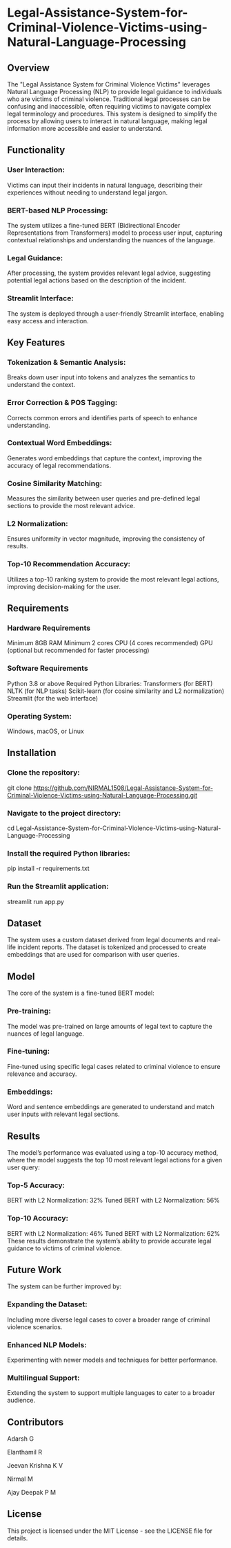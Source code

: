 # Legal-Assistance-System-for-Criminal-Violence-Victims-using-Natural-Language-Processing

## Overview
The "Legal Assistance System for Criminal Violence Victims" leverages Natural Language Processing (NLP) to provide legal guidance to individuals who are victims of criminal violence. Traditional legal processes can be confusing and inaccessible, often requiring victims to navigate complex legal terminology and procedures. This system is designed to simplify the process by allowing users to interact in natural language, making legal information more accessible and easier to understand.

## Functionality

### User Interaction: 
Victims can input their incidents in natural language, describing their experiences without needing to understand legal jargon.
### BERT-based NLP Processing: 
The system utilizes a fine-tuned BERT (Bidirectional Encoder Representations from Transformers) model to process user input, capturing contextual relationships and understanding the nuances of the language.
### Legal Guidance:
After processing, the system provides relevant legal advice, suggesting potential legal actions based on the description of the incident.
### Streamlit Interface: 
The system is deployed through a user-friendly Streamlit interface, enabling easy access and interaction.

## Key Features
### Tokenization & Semantic Analysis: 
Breaks down user input into tokens and analyzes the semantics to understand the context.
### Error Correction & POS Tagging: 
Corrects common errors and identifies parts of speech to enhance understanding.
### Contextual Word Embeddings: 
Generates word embeddings that capture the context, improving the accuracy of legal recommendations.
### Cosine Similarity Matching: 
Measures the similarity between user queries and pre-defined legal sections to provide the most relevant advice.
### L2 Normalization: 
Ensures uniformity in vector magnitude, improving the consistency of results.
### Top-10 Recommendation Accuracy: 
Utilizes a top-10 ranking system to provide the most relevant legal actions, improving decision-making for the user.

## Requirements

### Hardware Requirements
Minimum 8GB RAM
Minimum 2 cores CPU (4 cores recommended)
GPU (optional but recommended for faster processing)

### Software Requirements
Python 3.8 or above
Required Python Libraries:
Transformers (for BERT)
NLTK (for NLP tasks)
Scikit-learn (for cosine similarity and L2 normalization)
Streamlit (for the web interface)

### Operating System:
Windows, macOS, or Linux

## Installation
### Clone the repository:
git clone https://github.com/NIRMAL1508/Legal-Assistance-System-for-Criminal-Violence-Victims-using-Natural-Language-Processing.git

### Navigate to the project directory:
cd Legal-Assistance-System-for-Criminal-Violence-Victims-using-Natural-Language-Processing

### Install the required Python libraries:
pip install -r requirements.txt

### Run the Streamlit application:
streamlit run app.py

## Dataset
The system uses a custom dataset derived from legal documents and real-life incident reports. The dataset is tokenized and processed to create embeddings that are used for comparison with user queries.

## Model
The core of the system is a fine-tuned BERT model:

### Pre-training:
The model was pre-trained on large amounts of legal text to capture the nuances of legal language.
### Fine-tuning:
Fine-tuned using specific legal cases related to criminal violence to ensure relevance and accuracy.
### Embeddings: 
Word and sentence embeddings are generated to understand and match user inputs with relevant legal sections.

## Results
The model’s performance was evaluated using a top-10 accuracy method, where the model suggests the top 10 most relevant legal actions for a given user query:

### Top-5 Accuracy:
BERT with L2 Normalization: 32%
Tuned BERT with L2 Normalization: 56%
### Top-10 Accuracy:
BERT with L2 Normalization: 46%
Tuned BERT with L2 Normalization: 62%
These results demonstrate the system’s ability to provide accurate legal guidance to victims of criminal violence.

## Future Work
The system can be further improved by:

### Expanding the Dataset: 
Including more diverse legal cases to cover a broader range of criminal violence scenarios.
### Enhanced NLP Models: 
Experimenting with newer models and techniques for better performance.
### Multilingual Support: 
Extending the system to support multiple languages to cater to a broader audience.

## Contributors
Adarsh G

Elanthamil R

Jeevan Krishna K V

Nirmal M

Ajay Deepak P M

## License
This project is licensed under the MIT License - see the LICENSE file for details.
